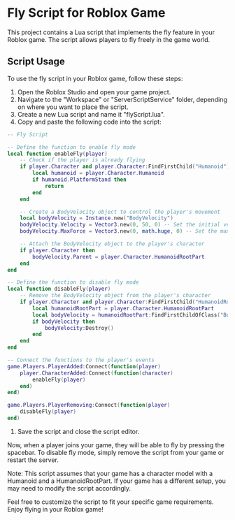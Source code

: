 # Fly Script for Roblox Game

This project contains a Lua script that implements the fly feature in your Roblox game. The script allows players to fly freely in the game world.

## Script Usage

To use the fly script in your Roblox game, follow these steps:

1. Open the Roblox Studio and open your game project.
2. Navigate to the "Workspace" or "ServerScriptService" folder, depending on where you want to place the script.
3. Create a new Lua script and name it "flyScript.lua".
4. Copy and paste the following code into the script:

```lua
-- Fly Script

-- Define the function to enable fly mode
local function enableFly(player)
    -- Check if the player is already flying
    if player.Character and player.Character:FindFirstChild("Humanoid") then
        local humanoid = player.Character.Humanoid
        if humanoid.PlatformStand then
            return
        end
    end

    -- Create a BodyVelocity object to control the player's movement
    local bodyVelocity = Instance.new("BodyVelocity")
    bodyVelocity.Velocity = Vector3.new(0, 50, 0) -- Set the initial velocity to make the player start flying
    bodyVelocity.MaxForce = Vector3.new(0, math.huge, 0) -- Set the maximum force to allow unlimited flying

    -- Attach the BodyVelocity object to the player's character
    if player.Character then
        bodyVelocity.Parent = player.Character.HumanoidRootPart
    end
end

-- Define the function to disable fly mode
local function disableFly(player)
    -- Remove the BodyVelocity object from the player's character
    if player.Character and player.Character:FindFirstChild("HumanoidRootPart") then
        local humanoidRootPart = player.Character.HumanoidRootPart
        local bodyVelocity = humanoidRootPart:FindFirstChildOfClass("BodyVelocity")
        if bodyVelocity then
            bodyVelocity:Destroy()
        end
    end
end

-- Connect the functions to the player's events
game.Players.PlayerAdded:Connect(function(player)
    player.CharacterAdded:Connect(function(character)
        enableFly(player)
    end)
end)

game.Players.PlayerRemoving:Connect(function(player)
    disableFly(player)
end)
```

1. Save the script and close the script editor.

Now, when a player joins your game, they will be able to fly by pressing the spacebar. To disable fly mode, simply remove the script from your game or restart the server.

Note: This script assumes that your game has a character model with a Humanoid and a HumanoidRootPart. If your game has a different setup, you may need to modify the script accordingly.

Feel free to customize the script to fit your specific game requirements. Enjoy flying in your Roblox game!
<!-- bY zRaYsu -->
